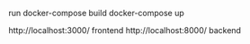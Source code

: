 run
docker-compose build
docker-compose up

http://localhost:3000/  frontend
http://localhost:8000/  backend